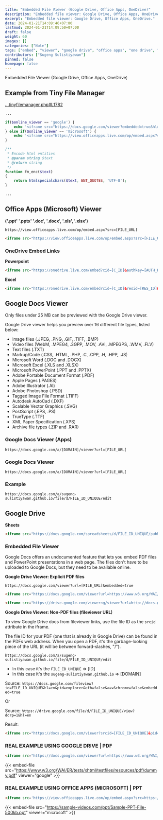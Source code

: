 ```yaml
---
title: "Embedded File Viewer (Google Drive, Office Apps, OneDrive)"
description: "Embedded file viewer: Google Drive, Office Apps, OneDrive."
excerpt: "Embedded file viewer: Google Drive, Office Apps, OneDrive."
date: 2024-01-21T14:09:46+07:00
lastmod: 2024-01-21T14:09:50+07:00
draft: false
weight: 60
images: []
categories: ["Note"]
tags: ["embed", "viewer", "google drive", "office apps", "one drive", "iframe", "microsoft"]
contributors: ["Sugeng Sulistiyawan"]
pinned: false
homepage: false
---
```


Embedded File Viewer (Google Drive, Office Apps, OneDrive)

## Example from Tiny File Manager

[...tinyfilemanager.php#L1782](https://github.com/prasathmani/tinyfilemanager/blob/8e87afae5b744c3e23490000bf0d398d6d4a749c/tinyfilemanager.php#L1782)

```php
...

if($online_viewer == 'google') {
    echo '<iframe src="https://docs.google.com/viewer?embedded=true&hl=en&url=' . fm_enc($file_url) . '" frameborder="no" style="width:100%;min-height:460px"></iframe>';
} else if($online_viewer == 'microsoft') {
    echo '<iframe src="https://view.officeapps.live.com/op/embed.aspx?src=' . fm_enc($file_url) . '" frameborder="no" style="width:100%;min-height:460px"></iframe>';
}

/**
 * Encode html entities
 * @param string $text
 * @return string
 */
function fm_enc($text)
{
    return htmlspecialchars($text, ENT_QUOTES, 'UTF-8');
}

...
```

## Office Apps (Microsoft) Viewer

**('.ppt' '.pptx' '.doc', '.docx', '.xls', '.xlsx')**

`https://view.officeapps.live.com/op/embed.aspx?src=[FILE_URL]`

```html
<iframe src="https://view.officeapps.live.com/op/embed.aspx?src=[FILE_URL]" frameborder="no" style="width:100%;min-height:460px"></iframe>
```

### OneDrive Embed Links

**Powerpoint**

```html
<iframe src="https://onedrive.live.com/embed?cid=[C_ID]&authkey=[AUTH_KEY]&em=2" frameborder="no" style="width:100%;min-height:460px" scrolling="no"></iframe>
```

**Excel**

```html
<iframe src="https://onedrive.live.com/embed?cid=[C_ID]&resid=[RES_ID]&authkey=[AUTH_KEY]&em=2" frameborder="no" style="width:100%;min-height:460px" scrolling="no"></iframe>
```

## Google Docs Viewer

Only files under 25 MB can be previewed with the Google Drive viewer.

Google Drive viewer helps you preview over 16 different file types, listed below:

* Image files (.JPEG, .PNG, .GIF, .TIFF, .BMP)
* Video files (WebM, .MPEG4, .3GPP, .MOV, .AVI, .MPEGPS, .WMV, .FLV)
* Text files (.TXT)
* Markup/Code (.CSS, .HTML, .PHP, .C, .CPP, .H, .HPP, .JS)
* Microsoft Word (.DOC and .DOCX)
* Microsoft Excel (.XLS and .XLSX)
* Microsoft PowerPoint (.PPT and .PPTX)
* Adobe Portable Document Format (.PDF)
* Apple Pages (.PAGES)
* Adobe Illustrator (.AI)
* Adobe Photoshop (.PSD)
* Tagged Image File Format (.TIFF)
* Autodesk AutoCad (.DXF)
* Scalable Vector Graphics (.SVG)
* PostScript (.EPS, .PS)
* TrueType (.TTF)
* XML Paper Specification (.XPS)
* Archive file types (.ZIP and .RAR)

### Google Docs Viewer (Apps)

`https://docs.google.com/a/[DOMAIN]/viewer?url=[FILE_URL]`

### Google Docs Viewer

`https://docs.google.com/a/[DOMAIN]/viewer?url=[FILE_URL]`

### Example

`https://docs.google.com/a/sugeng-sulistiyawan.github.io/file/d/FILE_ID_UNIQUE/edit`

## Google Drive

**Sheets**

```html
<iframe src="https://docs.google.com/spreadsheets/d/FILE_ID_UNIQUE/pubhtml?widget=true&amp;headers=true" frameborder="no" style="width:100%;min-height:460px"></iframe>
```

### Embedded File Viewer

Google Docs offers an undocumented feature that lets you embed PDF files and PowerPoint presentations in a web page. The files don't have to be uploaded to Google Docs, but they need to be available online.

**Google Drive Viewer: Explicit PDF files**

`https://docs.google.com/viewer?url=[FILE_URL]&embedded=true`

```html
<iframe src="https://docs.google.com/viewer?url=https://www.w3.org/WAI/ER/tests/xhtml/testfiles/resources/pdf/dummy.pdf&embedded=true" frameborder="no" style="width:100%;min-height:460px"></iframe>
```

```html
<iframe src="https://drive.google.com/viewerng/viewer?url=http://docs.google.com/fileview?id=FILE_ID_UNIQUE&hl=en&pid=explorer&efh=false&a=v&chrome=false&embedded=true" frameborder="no" style="width:100%;min-height:460px"></iframe>
```

**Google Drive Viewer: Non-PDF files (fileviewer URL)**

To view Google Drive docs from fileviewer links, use the file ID as the `srcid` attribute in the iframe.

The file ID for your PDF (one that is already in Google Drive) can be found in the PDFs web address. When you open a PDF, it's the garbage-looking piece of the URL (it will be between forward-slashes, "/").

`https://docs.google.com/a/sugeng-sulistiyawan.github.io/file/d/FILE_ID_UNIQUE/edit`

* In this case it's the `FILE_ID_UNIQUE` => [ID]
* In this case it's the `sugeng-sulistiyawan.github.io` => [DOMAIN]

Source: `https://docs.google.com/fileview?id=FILE_ID_UNIQUE&hl=en&pid=explorer&efh=false&a=v&chrome=false&embedded=true`

Or

Source: `https://drive.google.com/file/d/FILE_ID_UNIQUE/view?ddrp=1&hl=en`

Result:

```html
<iframe src="https://docs.google.com/viewer?srcid=[FILE_ID_UNIQUE]&pid=explorer&efh=false&a=v&chrome=false&embedded=true" frameborder="no" style="width:100%;min-height:460px"></iframe>
```

### REAL EXAMPLE USING GOOGLE DRIVE | PDF

```html
<iframe src="https://docs.google.com/viewer?url=https://www.w3.org/WAI/ER/tests/xhtml/testfiles/resources/pdf/dummy.pdf&embedded=true&hl=en" frameborder="no" style="width:100%;min-height:460px"></iframe>
```

{{< embed-file src="https://www.w3.org/WAI/ER/tests/xhtml/testfiles/resources/pdf/dummy.pdf" viewer="google" >}}

### REAL EXAMPLE USING OFFICE APPS (MICROSOFT) | PPT

```html
<iframe src='https://view.officeapps.live.com/op/embed.aspx?src=https://sample-videos.com/ppt/Sample-PPT-File-500kb.ppt' frameborder="no" style="width:100%;min-height:460px"></iframe>
```

{{< embed-file src="https://sample-videos.com/ppt/Sample-PPT-File-500kb.ppt" viewer="microsoft" >}}
